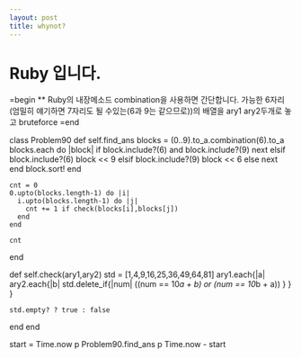 ```yaml
---
layout: post
title: whynot?
---
```


# Ruby 입니다.
=begin
  ** Ruby의 내장메소드 combination을 사용하면 간단합니다.
  가능한 6자리(엄밀히 얘기하면 7자리도 될 수있는(6과 9는 같으므로))의 배열을 ary1 ary2두개로 놓고 bruteforce
=end

class Problem90
  def self.find_ans
    blocks = (0..9).to_a.combination(6).to_a
    blocks.each do |block|
      if block.include?(6) and block.include?(9)
        next
      elsif block.include?(6)
        block << 9
      elsif block.include?(9)
        block << 6
      else
        next
      end
      block.sort!
    end

    cnt = 0
    0.upto(blocks.length-1) do |i|
      i.upto(blocks.length-1) do |j|
        cnt += 1 if check(blocks[i],blocks[j])
      end
    end

    cnt
  end

  def self.check(ary1,ary2)
    std = [1,4,9,16,25,36,49,64,81]
    ary1.each{|a| ary2.each{|b| std.delete_if{|num| ((num == 10*a + b) or (num == 10*b + a)) } } }

    std.empty? ? true : false
  end
end

start = Time.now
p Problem90.find_ans
p Time.now - start
